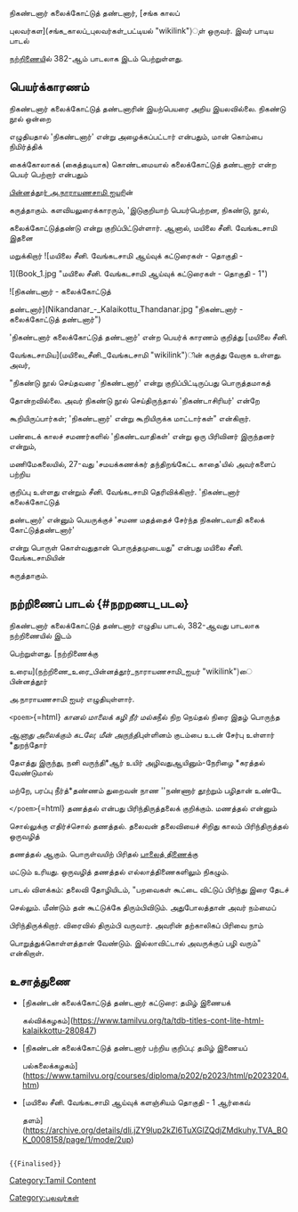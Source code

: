 நிகண்டனார் கலைக்கோட்டுத் தண்டனார், [சங்க காலப்
புலவர்கள](சங்க_காலப்_புலவர்கள்_பட்டியல் "wikilink")ுள் ஒருவர். இவர் பாடிய பாடல்
[நற்றிணைய](நற்றிணை "wikilink")ில் 382-ஆம் பாடலாக இடம் பெற்றுள்ளது.

## பெயர்க்காரணம்

நிகண்டனார் கலைக்கோட்டுத் தண்டனாரின் இயற்பெயரை அறிய இயலவில்லை. நிகண்டு நூல் ஒன்றை
எழுதியதால் 'நிகண்டனார்' என்று அழைக்கப்பட்டார் என்பதும், மான் கொம்பை நிமிர்த்திக்
கைக்கோலாகக் (கைத்தடியாக) கொண்டமையால் கலைக்கோட்டுத் தண்டனார் என்ற பெயர் பெற்றார் என்பதும்
[பின்னத்தூர் அ.நாராயணசாமி ஐயர](பின்னத்தூர்_அ._நாராயணசாமி_ஐயர் "wikilink")ின்
கருத்தாகும். களவியலுரைக்காரரும், \'இடுகுறியாற் பெயர்பெற்றன, நிகண்டு, நூல்,
கலைக்கோட்டுத்தண்டு என்று குறிப்பிட்டுள்ளார். ஆனால், மயிலை சீனி. வேங்கடசாமி இதனை
மறுக்கிறார் ![மயிலை சீனி. வேங்கடசாமி ஆய்வுக் கட்டுரைகள் - தொகுதி -
1](Book_1.jpg "மயிலை சீனி. வேங்கடசாமி ஆய்வுக் கட்டுரைகள் - தொகுதி - 1")
![நிகண்டனார் - கலைக்கோட்டுத்
தண்டனார்](Nikandanar_-_Kalaikottu_Thandanar.jpg "நிகண்டனார் - கலைக்கோட்டுத் தண்டனார்")
\'நிகண்டனார் கலைக்கோட்டுத் தண்டனார்\' என்ற பெயர்க் காரணம் குறித்து [மயிலை சீனி.
வேங்கடசாமிய](மயிலை_சீனி._வேங்கடசாமி "wikilink")ின் கருத்து வேறாக உள்ளது. அவர்,
\"நிகண்டு நூல் செய்தவரை \'நிகண்டனார்' என்று குறிப்பிட்டிருப்பது பொருத்தமாகத்
தோன்றவில்லை. அவர் நிகண்டு நூல் செய்திருந்தால் \'நிகண்டாசிரியர்' என்றே
கூறியிருப்பார்கள்; \'நிகண்டனார்' என்று கூறியிருக்க மாட்டார்கள்\" என்கிறார்.

பண்டைக் காலச் சமணர்களில் \'நிகண்டவாதிகள்\' என்று ஒரு பிரிவினர் இருந்தனர் என்றும்,
மணிமேகலையில், 27-வது \'சமயக்கணக்கர் தந்திறங்கேட்ட காதை'யில் அவர்களைப் பற்றிய
குறிப்பு உள்ளது என்றும் சீனி. வேங்கடசாமி தெரிவிக்கிறார். \'நிகண்டனார் கலைக்கோட்டுத்
தண்டனார்' என்னும் பெயருக்குச் \'சமண மதத்தைச் சேர்ந்த நிகண்டவாதி கலைக் கோட்டுத்தண்டனார்'
என்று பொருள் கொள்வதுதான் பொருத்தமுடையது\" என்பது மயிலை சீனி. வேங்கடசாமியின்
கருத்தாகும்.

## நற்றிணைப் பாடல் {#நறறணப_படல}

நிகண்டனார் கலைக்கோட்டுத் தண்டனார் எழுதிய பாடல், 382-ஆவது பாடலாக நற்றிணையில் இடம்
பெற்றுள்ளது. [நற்றிணைக்கு
உரைய](நற்றிணை_உரை_பின்னத்தூர்_நாராயணசாமி_ஐயர் "wikilink")ை பின்னத்தூர்
அ.நாராயணசாமி ஐயர் எழுதியுள்ளார்.

`<poem>`{=html} *கானல் மாலைக் கழி நீர் மல்க*நீல் நிற நெய்தல் நிரை இதழ் பொருந்த
*ஆனாது அலைக்கும் கடலே; மீன் அருந்தி*புள்ளினம் குடம்பை உடன் சேர்பு உள்ளார் *துறந்தோர்
தேஎத்து இருந்து, நனி வருந்தி*ஆர் உயிர் அழிவதுஆயினும்-நேரிழை *கரத்தல் வேண்டுமால்
மற்றே, பரப்பு நீர்த்*தண்ணம் துறைவன் நாண \'\'நண்ணார் தூற்றும் பழிதான் உண்டே
`</poem>`{=html} தணத்தல் என்பது பிரிந்திருத்தலைக் குறிக்கும். மணத்தல் என்னும்
சொல்லுக்கு எதிர்ச்சொல் தணத்தல். தலைவன் தலைவியைச் சிறிது காலம் பிரிந்திருத்தல் ஒருவழித்
தணத்தல் ஆகும். பொருள்வயிற் பிரிதல் [பாலைத் திணைக](பாலைத்_திணை "wikilink")்கு
மட்டும் உரியது. ஒருவழித் தணத்தல் எல்லாத்திணைகளிலும் நிகழும்.

பாடல் விளக்கம்: தலைவி தோழியிடம், \"பறவைகள் கூட்டை விட்டுப் பிரிந்து இரை தேடச்
செல்லும். மீண்டும் தன் கூட்டுக்கே திரும்பிவிடும். அதுபோலத்தான் அவர் நம்மைப்
பிரிந்திருக்கிறார். விரைவில் திரும்பி வருவார். அவரின் தற்காலிகப் பிரிவை நாம்
பொறுத்துக்கொள்ளத்தான் வேண்டும். இல்லாவிட்டால் அவருக்குப் பழி வரும்\" என்கிறாள்.

## உசாத்துணை

-   [நிகண்டன் கலைக்கோட்டுத் தண்டனார் கட்டுரை: தமிழ் இணையக்
    கல்விக்கழகம்](https://www.tamilvu.org/ta/tdb-titles-cont-lite-html-kalaikkottu-280847)
-   [நிகண்டன் கலைக்கோட்டுத் தண்டனார் பற்றிய குறிப்பு: தமிழ் இணையப்
    பல்கலைக்கழகம்](https://www.tamilvu.org/courses/diploma/p202/p2023/html/p2023204.htm)
-   [மயிலை சீனி. வேங்கடசாமி ஆய்வுக் களஞ்சியம் தொகுதி - 1 ஆர்கைவ்
    தளம்](https://archive.org/details/dli.jZY9lup2kZl6TuXGlZQdjZMdkuhy.TVA_BOK_0008158/page/1/mode/2up)

```{=mediawiki}
{{Finalised}}
```
[Category:Tamil Content](Category:Tamil_Content "wikilink")
[Category:புலவர்கள்](Category:புலவர்கள் "wikilink")
